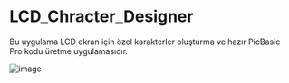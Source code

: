 # LCD_Chracter_Designer
Bu uygulama LCD ekran için özel karakterler oluşturma ve hazır PicBasic Pro kodu üretme uygulamasıdır.

![image](https://github.com/user-attachments/assets/d50a8f47-e7ba-421e-8168-ed74ec8520f7)
